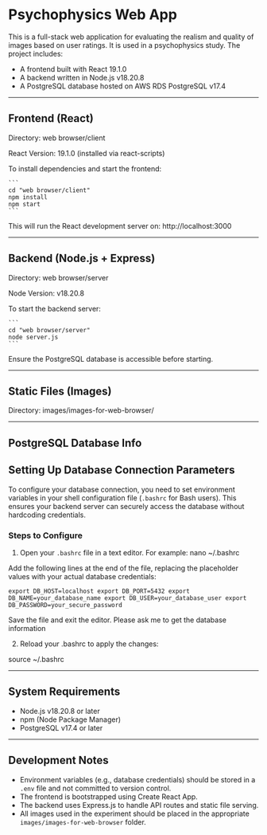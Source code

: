 Psychophysics Web App
======================

This is a full-stack web application for evaluating the realism and quality of images based on user ratings.
It is used in a psychophysics study. The project includes:

- A frontend built with React 19.1.0
- A backend written in Node.js v18.20.8
- A PostgreSQL database hosted on AWS RDS PostgreSQL v17.4


------------------------------------------------------------
Frontend (React)
------------------------------------------------------------

Directory:
    web browser/client

React Version:
    19.1.0 (installed via react-scripts)

To install dependencies and start the frontend:

    ```
    cd "web browser/client"
    npm install
    npm start
    ```

This will run the React development server on:
    http://localhost:3000

------------------------------------------------------------
Backend (Node.js + Express)
------------------------------------------------------------

Directory:
    web browser/server

Node Version:
    v18.20.8

To start the backend server:

    ```
    cd "web browser/server"
    node server.js
    ```

Ensure the PostgreSQL database is accessible before starting.

------------------------------------------------------------
Static Files (Images)
------------------------------------------------------------

Directory:
    images/images-for-web-browser/


------------------------------------------------------------
PostgreSQL Database Info
------------------------------------------------------------

## Setting Up Database Connection Parameters

To configure your database connection, you need to set environment variables in your shell configuration file (`.bashrc` for Bash users). This ensures your backend server can securely access the database without hardcoding credentials.

### Steps to Configure

1. Open your `.bashrc` file in a text editor. For example:
nano ~/.bashrc

Add the following lines at the end of the file, replacing the placeholder values with your actual database credentials:

``
export DB_HOST=localhost
export DB_PORT=5432
export DB_NAME=your_database_name
export DB_USER=your_database_user
export DB_PASSWORD=your_secure_password
``

Save the file and exit the editor. Please ask me to get the database information

2. Reload your .bashrc to apply the changes:

source ~/.bashrc

------------------------------------------------------------
System Requirements
------------------------------------------------------------

- Node.js v18.20.8 or later
- npm (Node Package Manager)
- PostgreSQL v17.4 or later

------------------------------------------------------------
Development Notes
------------------------------------------------------------

- Environment variables (e.g., database credentials) should be stored in a `.env` file and not committed to version control.
- The frontend is bootstrapped using Create React App.
- The backend uses Express.js to handle API routes and static file serving.
- All images used in the experiment should be placed in the appropriate `images/images-for-web-browser` folder.
